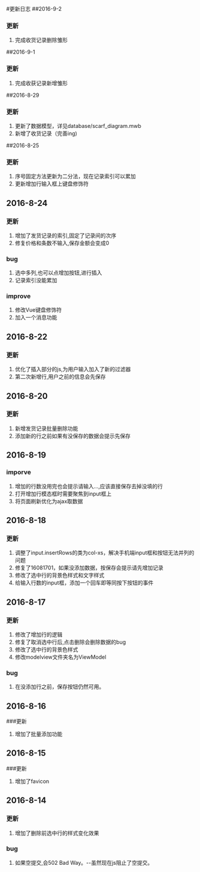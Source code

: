 #更新日志
##2016-9-2
### 更新
1. 完成收货记录删除雏形

##2016-9-1
### 更新
1. 完成收获记录新增雏形

##2016-8-29
### 更新
1. 更新了数据模型，详见database/scarf_diagram.mwb
2. 新增了收货记录（完善ing)

##2016-8-25
### 更新
1. 序号固定方法更新为二分法，现在记录索引可以累加
2. 更新增加行输入框上键盘修饰符

## 2016-8-24
### 更新
1. 增加了发货记录的索引,固定了记录间的次序
2. 修复价格和条数不输入,保存金额会变成0

### bug
1. 选中多列,也可以点增加按钮,进行插入
2. 记录索引没能累加


### improve
1. 修改Vue键盘修饰符
2. 加入一个消息功能

## 2016-8-22
### 更新
1. 优化了插入部分的js,为用户输入加入了新的过滤器
2. 第二次新增行,用户之前的信息会先保存

## 2016-8-20
### 更新
1. 新增发货记录批量删除功能
2. 添加新的行之前如果有没保存的数据会提示先保存

## 2016-8-19
### imporve
1. 增加的行数没用完也会提示请输入...,应该直接保存去掉没填的行
2. 打开增加行模态框时需要聚焦到input框上
3. 将页面刷新优化为ajax取数据

## 2016-8-18
### 更新
1. 调整了input.insertRows的类为col-xs，解决手机端input框和按钮无法并列的问题
2. 修复了16081701，如果没添加数据，按保存会提示请先增加记录
3. 修改了选中行的背景色样式和文字样式
4. 给输入行数的input框，添加一个回车即等同按下按钮的事件


## 2016-8-17
### 更新
1. 修改了增加行的逻辑
2. 修复了取消选中行后,点击删除会删除数据的bug
3. 修改了选中行的背景色样式
4. 修改modelview文件夹名为ViewModel

### bug
1. 在没添加行之前，保存按钮仍然可用。


## 2016-8-16
###更新
1. 增加了批量添加功能


## 2016-8-15
###更新
1. 增加了favicon

## 2016-8-14
### 更新
1. 增加了删除前选中行的样式变化效果

### bug
1. 如果空提交,会502 Bad Way。--虽然现在js阻止了空提交。


